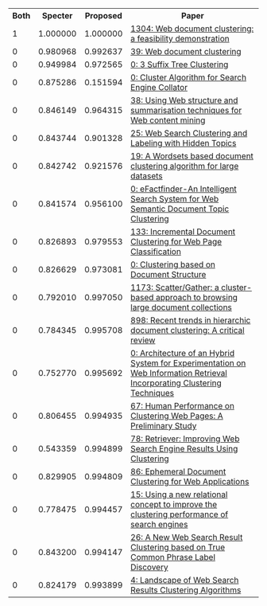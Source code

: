 <html><table><tr>
<th>Both</th>
<th>Specter</th>
<th>Proposed</th>
<th>Paper</th>
</tr>
<tr>
<td>1</td>
<td>1.000000</td>
<td>1.000000</td>
<td><a href="https://www.semanticscholar.org/paper/58ba55263d6e85018517c9545ce4b2d8c216dad7">1304: Web document clustering: a feasibility demonstration</a></td>
</tr>
<tr>
<td>0</td>
<td>0.980968</td>
<td>0.992637</td>
<td><a href="https://www.semanticscholar.org/paper/c79da581202031bca7a3409615daf89f8e406d1b">39: Web document clustering</a></td>
</tr>
<tr>
<td>0</td>
<td>0.949984</td>
<td>0.972565</td>
<td><a href="https://www.semanticscholar.org/paper/e59f829e4f1384a039da88c6f1c8fc796ab21929">0: 3 Suffix Tree Clustering</a></td>
</tr>
<tr>
<td>0</td>
<td>0.875286</td>
<td>0.151594</td>
<td><a href="https://www.semanticscholar.org/paper/98bc351cd541724df8d11699a1a319aa0ec0f5f9">0: Cluster Algorithm for Search Engine Collator</a></td>
</tr>
<tr>
<td>0</td>
<td>0.846149</td>
<td>0.964315</td>
<td><a href="https://www.semanticscholar.org/paper/79028849ddb5a782f785fc9baf43129b9054a2a3">38: Using Web structure and summarisation techniques for Web content mining</a></td>
</tr>
<tr>
<td>0</td>
<td>0.843744</td>
<td>0.901328</td>
<td><a href="https://www.semanticscholar.org/paper/2b25abce71256ef8d5c859b9fd3e1b3a5cac2c3d">25: Web Search Clustering and Labeling with Hidden Topics</a></td>
</tr>
<tr>
<td>0</td>
<td>0.842742</td>
<td>0.921576</td>
<td><a href="https://www.semanticscholar.org/paper/b4e06a545a06af955831fe8e0fe4facba14663a4">19: A Wordsets based document clustering algorithm for large datasets</a></td>
</tr>
<tr>
<td>0</td>
<td>0.841574</td>
<td>0.956100</td>
<td><a href="https://www.semanticscholar.org/paper/d32d047959df11276015ad957c11dbdeb9bf198f">0: eFactfinder-An Intelligent Search System for Web Semantic Document Topic Clustering</a></td>
</tr>
<tr>
<td>0</td>
<td>0.826893</td>
<td>0.979553</td>
<td><a href="https://www.semanticscholar.org/paper/c7af95fffb114c9b5b60dd73563e2a465c744c37">133: Incremental Document Clustering for Web Page Classification</a></td>
</tr>
<tr>
<td>0</td>
<td>0.826629</td>
<td>0.973081</td>
<td><a href="https://www.semanticscholar.org/paper/39b27067f9742acd85edfc96af1599819bd05cd5">0: Clustering based on Document Structure</a></td>
</tr>
<tr>
<td>0</td>
<td>0.792010</td>
<td>0.997050</td>
<td><a href="https://www.semanticscholar.org/paper/827e1fc081f62f245946df1f347d86af635716eb">1173: Scatter/Gather: a cluster-based approach to browsing large document collections</a></td>
</tr>
<tr>
<td>0</td>
<td>0.784345</td>
<td>0.995708</td>
<td><a href="https://www.semanticscholar.org/paper/1fb58b6de34ae18174a111a9f32efaf79bbb0bbe">898: Recent trends in hierarchic document clustering: A critical review</a></td>
</tr>
<tr>
<td>0</td>
<td>0.752770</td>
<td>0.995692</td>
<td><a href="https://www.semanticscholar.org/paper/e508661bf055a36f14b6da3f77ca19557e09081b">0: Architecture of an Hybrid System for Experimentation on Web Information Retrieval Incorporating Clustering Techniques</a></td>
</tr>
<tr>
<td>0</td>
<td>0.806455</td>
<td>0.994935</td>
<td><a href="https://www.semanticscholar.org/paper/0deda2c8b724da3c733af45fefb92e064aa26470">67: Human Performance on Clustering Web Pages: A Preliminary Study</a></td>
</tr>
<tr>
<td>0</td>
<td>0.543359</td>
<td>0.994899</td>
<td><a href="https://www.semanticscholar.org/paper/56db02aaa687c48fcf8841c8ecf259102d657abf">78: Retriever: Improving Web Search Engine Results Using Clustering</a></td>
</tr>
<tr>
<td>0</td>
<td>0.829905</td>
<td>0.994809</td>
<td><a href="https://www.semanticscholar.org/paper/546590ec2b92d0712647d9408a3f74217a93ee6f">86: Ephemeral Document Clustering for Web Applications</a></td>
</tr>
<tr>
<td>0</td>
<td>0.778475</td>
<td>0.994457</td>
<td><a href="https://www.semanticscholar.org/paper/1ccd7c73e9e8f4b3257d509f3d7e8196dab58354">15: Using a new relational concept to improve the clustering performance of search engines</a></td>
</tr>
<tr>
<td>0</td>
<td>0.843200</td>
<td>0.994147</td>
<td><a href="https://www.semanticscholar.org/paper/c9f79426faeca19b89a2106c83d6428f7a4b1626">26: A New Web Search Result Clustering based on True Common Phrase Label Discovery</a></td>
</tr>
<tr>
<td>0</td>
<td>0.824179</td>
<td>0.993899</td>
<td><a href="https://www.semanticscholar.org/paper/a4442a17530149c1108c94c1eca31bc0ccff3a85">4: Landscape of Web Search Results Clustering Algorithms</a></td>
</tr>
</table></html>
